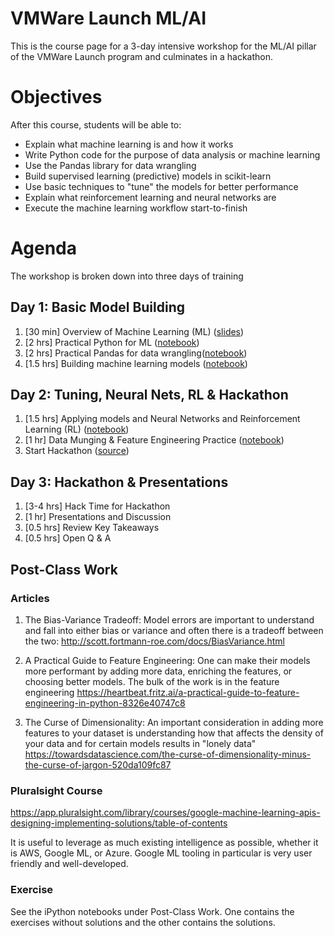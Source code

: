 # VMWare Launch ML/AI
This is the course page for a 3-day intensive workshop for the ML/AI pillar of the VMWare Launch program and culminates in a hackathon.

# Objectives
After this course, students will be able to:

- Explain what machine learning is and how it works
- Write Python code for the purpose of data analysis or machine learning
- Use the Pandas library for data wrangling 
- Build supervised learning (predictive) models in scikit-learn
- Use basic techniques to "tune" the models for better performance
- Explain what reinforcement learning and neural networks are
- Execute the machine learning workflow start-to-finish

# Agenda
The workshop is broken down into three days of training

## Day 1: Basic Model Building
1. [30 min] Overview of Machine Learning (ML) ([slides](https://github.com/suneel0101/ml-ai-vmware-launch/blob/master/Day%201/DI_Overview_of_ML.key))
2. [2 hrs] Practical Python for ML ([notebook](https://github.com/suneel0101/ml-ai-vmware-launch/blob/master/Day%201/Practical%20Python%20for%20ML.ipynb))
3. [2 hrs] Practical Pandas for data wrangling([notebook](https://github.com/suneel0101/ml-ai-vmware-launch/blob/master/Day%201/Practical%20Pandas%20for%20Data%20Wrangling.ipynb))
4. [1.5 hrs] Building machine learning models ([notebook](https://github.com/suneel0101/ml-ai-vmware-launch/blob/master/Day%201/Building%20Models.ipynb))

## Day 2: Tuning, Neural Nets, RL & Hackathon
1. [1.5 hrs] Applying models and Neural Networks and Reinforcement Learning (RL) ([notebook](https://github.com/suneel0101/ml-ai-vmware-launch/blob/master/Day%202/ML%20Practice%2C%20Neural%20Nets%2C%20and%20RL.ipynb))
2. [1 hr] Data Munging & Feature Engineering Practice ([notebook](https://github.com/suneel0101/ml-ai-vmware-launch/blob/master/Day%202/Data%20Munging%20Practice.ipynb))
3. Start Hackathon ([source](https://www.kaggle.com/c/20-newsgroups))

## Day 3: Hackathon & Presentations
1. [3-4 hrs] Hack Time for Hackathon
2. [1 hr] Presentations and Discussion
3. [0.5 hrs] Review Key Takeaways
4. [0.5 hrs] Open Q & A


## Post-Class Work
### Articles
1. The Bias-Variance Tradeoff: Model errors are important to understand and fall into either bias or variance and often there is a tradeoff between the two: http://scott.fortmann-roe.com/docs/BiasVariance.html

2. A Practical Guide to Feature Engineering: One can make their models more performant by adding more data, enriching the features, or choosing better models. The bulk of the work is in the feature engineering https://heartbeat.fritz.ai/a-practical-guide-to-feature-engineering-in-python-8326e40747c8

3. The Curse of Dimensionality: An important consideration in adding more features to your dataset is understanding how that affects the density of your data and for certain models results in "lonely data" https://towardsdatascience.com/the-curse-of-dimensionality-minus-the-curse-of-jargon-520da109fc87

### Pluralsight Course
https://app.pluralsight.com/library/courses/google-machine-learning-apis-designing-implementing-solutions/table-of-contents

It is useful to leverage as much existing intelligence as possible, whether it is AWS, Google ML, or Azure. Google ML tooling in particular is very user friendly and well-developed.

### Exercise
See the iPython notebooks under Post-Class Work. One contains the exercises without solutions and the other contains the solutions.